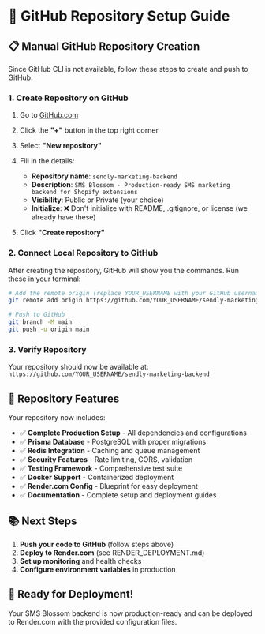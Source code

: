 # 🚀 GitHub Repository Setup Guide

## 📋 Manual GitHub Repository Creation

Since GitHub CLI is not available, follow these steps to create and push to GitHub:

### 1. Create Repository on GitHub

1. Go to [GitHub.com](https://github.com)
2. Click the **"+"** button in the top right corner
3. Select **"New repository"**
4. Fill in the details:
   - **Repository name**: `sendly-marketing-backend`
   - **Description**: `SMS Blossom - Production-ready SMS marketing backend for Shopify extensions`
   - **Visibility**: Public or Private (your choice)
   - **Initialize**: ❌ Don't initialize with README, .gitignore, or license (we already have these)

5. Click **"Create repository"**

### 2. Connect Local Repository to GitHub

After creating the repository, GitHub will show you the commands. Run these in your terminal:

```bash
# Add the remote origin (replace YOUR_USERNAME with your GitHub username)
git remote add origin https://github.com/YOUR_USERNAME/sendly-marketing-backend.git

# Push to GitHub
git branch -M main
git push -u origin main
```

### 3. Verify Repository

Your repository should now be available at:
`https://github.com/YOUR_USERNAME/sendly-marketing-backend`

## 🔧 Repository Features

Your repository now includes:

- ✅ **Complete Production Setup** - All dependencies and configurations
- ✅ **Prisma Database** - PostgreSQL with proper migrations
- ✅ **Redis Integration** - Caching and queue management
- ✅ **Security Features** - Rate limiting, CORS, validation
- ✅ **Testing Framework** - Comprehensive test suite
- ✅ **Docker Support** - Containerized deployment
- ✅ **Render.com Config** - Blueprint for easy deployment
- ✅ **Documentation** - Complete setup and deployment guides

## 📚 Next Steps

1. **Push your code to GitHub** (follow steps above)
2. **Deploy to Render.com** (see RENDER_DEPLOYMENT.md)
3. **Set up monitoring** and health checks
4. **Configure environment variables** in production

## 🚀 Ready for Deployment!

Your SMS Blossom backend is now production-ready and can be deployed to Render.com with the provided configuration files.

